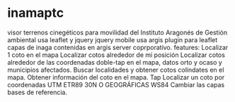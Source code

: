 # inamaptc
visor terrenos cinegéticos para movilidad del Instituto Aragonés de Gestión ambiental
usa leaflet y jquery jquery mobile
usa argis plugin para leaflet
capas de inaga contenidas en argis server coprporativo.
features:
  Localizar 1 coto  en el mapa
  Localizar cotos alrededor de mi posición
  Localizar cotos alrededor de las coordenadas doble-tap en el mapa, datos orto y ocaso y municipios afectados.
  Buscar localidades y obtener cotos colindates en el mapa.
  Obtener información del coto en el mapa. Tap
  Localizar un coto por coordenadas UTM ETR89 30N O GEOGRÁFICAS WS84
  Cambiar las capas bases de referencia.
  
